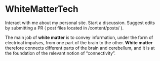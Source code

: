 # WhiteMatterTech

Interact with me about my personal site. Start a discussion. 
Suggest edits by submitting a PR ( post files located in /content/posts/ ).

The main job of **white matter** is to convey information, under the form of electrical impulses, from one part of the brain to the other. **White matter** therefore connects different parts of the brain and cerebellum, and it is at the foundation of the relevant notion of “connectivity”.
